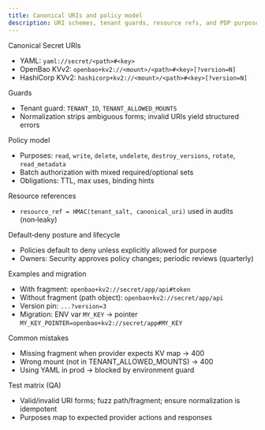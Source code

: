 ```yaml
---
title: Canonical URIs and policy model
description: URI schemes, tenant guards, resource refs, and PDP purposes
---
```


Canonical Secret URIs

- YAML: `yaml://secret/<path>#<key>`
- OpenBao KVv2: `openbao+kv2://<mount>/<path>#<key>[?version=N]`
- HashiCorp KVv2: `hashicorp+kv2://<mount>/<path>#<key>[?version=N]`

Guards

- Tenant guard: `TENANT_ID`, `TENANT_ALLOWED_MOUNTS`
- Normalization strips ambiguous forms; invalid URIs yield structured errors

Policy model

- Purposes: `read`, `write`, `delete`, `undelete`, `destroy_versions`, `rotate`, `read_metadata`
- Batch authorization with mixed required/optional sets
- Obligations: TTL, max uses, binding hints

Resource references

- `resource_ref = HMAC(tenant_salt, canonical_uri)` used in audits (non‑leaky)

Default‑deny posture and lifecycle

- Policies default to deny unless explicitly allowed for purpose
- Owners: Security approves policy changes; periodic reviews (quarterly)

Examples and migration

- With fragment: `openbao+kv2://secret/app/api#token`
- Without fragment (path object): `openbao+kv2://secret/app/api`
- Version pin: `...?version=3`
- Migration: ENV var `MY_KEY` → pointer `MY_KEY_POINTER=openbao+kv2://secret/app#MY_KEY`

Common mistakes

- Missing fragment when provider expects KV map → 400
- Wrong mount (not in TENANT_ALLOWED_MOUNTS) → 400
- Using YAML in prod → blocked by environment guard

Test matrix (QA)

- Valid/invalid URI forms; fuzz path/fragment; ensure normalization is idempotent
- Purposes map to expected provider actions and responses


